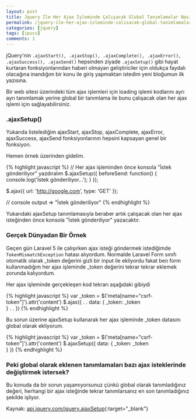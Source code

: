 ```yaml
---
layout: post
title: Jquery İle Her Ajax İşleminde Çalışacak Global Tanımlamalar Nasıl Yapılır?
permalink: /jquery-ile-her-ajax-isleminde-calisacak-global-tanimlamalar-nasil-yapilir
categories: [jquery]
tags: [ipucu]
comments: 1
---
```


jQuery'nin ```.ajaxStart(), .ajaxStop(), .ajaxComplete(), .ajaxError(), .ajaxSuccess(), .ajaxSend()``` hepsinden ziyade ```.ajaxSetup()``` gibi hayat kurtaran fonksiyonlarından haberi olmayan geliştiriciler için oldukça faydalı olacağına inandığım bir konu ile giriş yapmaktan istedim yeni bloğumun ilk yazısına.

Bir web sitesi üzerindeki tüm ajax işlemleri için loading işlemi kodlarını ayrı ayrı tanımlamak yerine global bir tanımlama ile bunu çalışacak olan her ajax işlemi için sağlayabilirsiniz.

### .ajaxSetup()
Yukarıda listelediğim ajaxStart, ajaxStop, ajaxComplete, ajaxError, ajaxSuccess, ajaxSend fonksiyonlarının hepsini kapsayan genel bir fonksiyon.

Hemen örnek üzerinden gidelim.

{% highlight javascript %}
// Her ajax işleminden önce konsola "İstek gönderiliyor" yazdıralım
$.ajaxSetup({
  beforeSend: function() {
    console.log('İstek gönderiliyor...');
  }
});

$.ajax({
  url: 'http://google.com',
  type: 'GET'
});

// console output => "İstek gönderiliyor"
{% endhighlight %}

Yukarıdaki ajaxSetup tanımlamasıyla beraber artık çalışacak olan her ajax isteğinden önce konsola "İstek gönderiliyor" yazacaktır.

### Gerçek Dünyadan Bir Örnek

Geçen gün Laravel 5 ile çalışırken ajax isteği göndermek istediğimde ```TokenMismatchException``` hatası alıyordum. Normalde Laravel Form sınıfı otomatik olarak _token değerini gizli bir input ile ekliyordu fakat ben form kullanmadığım her ajax işleminde _token değerini tekrar tekrar eklemek zorunda kalıyordum. 

Her ajax işleminde gerçekleşen kod tekrarı aşağıdaki gibiydi

{% highlight javascript %}
var _token = $('meta[name="csrf-token"]').attr('content')
$.ajax({
  .
  .
  data: {
    _token: _token	
  }
  .
  .
})
{% endhighlight %}

Bu sorun üzerine ajaxSetup kullanarak her ajax işleminde _token datasını global olarak ekliyorum.

{% highlight javascript %}
var _token = $('meta[name="csrf-token"]').attr('content')
$.ajaxSetup({
  data: {
    _token: _token	
  }
})
{% endhighlight %}

### Peki global olarak eklenen tanımlamaları bazı ajax isteklerinde değiştirmek istersek?

Bu konuda da bir sorun yaşamıyorsunuz çünkü global olarak tanımladığınız değeri, herhangi bir ajax isteğinde tekrar tanımlarsanız en son tanımladığınız şekilde işliyor.

Kaynak: [api.jquery.com/jquery.ajaxSetup](https://api.jquery.com/jquery.ajaxsetup/){:target="_blank"}